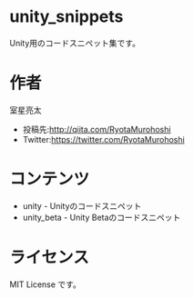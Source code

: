# unity_snippets

Unity用のコードスニペット集です。

# 作者

室星亮太

* 投稿先:http://qiita.com/RyotaMurohoshi
* Twitter:https://twitter.com/RyotaMurohoshi

# コンテンツ

* unity - Unityのコードスニペット
* unity_beta - Unity Betaのコードスニペット

# ライセンス
MIT License です。